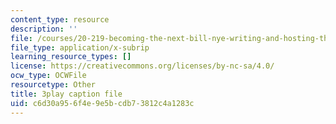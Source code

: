 ```yaml
---
content_type: resource
description: ''
file: /courses/20-219-becoming-the-next-bill-nye-writing-and-hosting-the-educational-show-january-iap-2015/c6d30a956f4e9e5bcdb73812c4a1283c_qkkI9Z9tKvo.srt
file_type: application/x-subrip
learning_resource_types: []
license: https://creativecommons.org/licenses/by-nc-sa/4.0/
ocw_type: OCWFile
resourcetype: Other
title: 3play caption file
uid: c6d30a95-6f4e-9e5b-cdb7-3812c4a1283c
---
```

